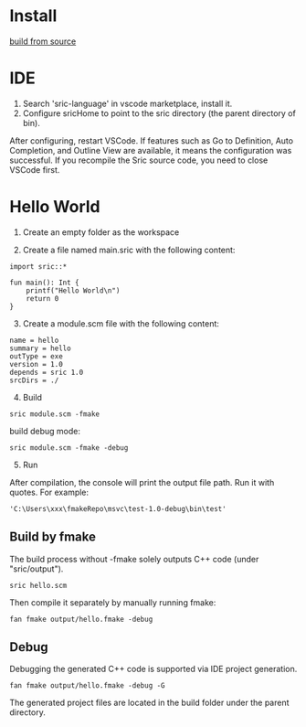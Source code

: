 

# Install

[build from source](build.md)


# IDE

1. Search 'sric-language' in vscode marketplace, install it.
2. Configure sricHome to point to the sric directory (the parent directory of bin).

After configuring, restart VSCode. If features such as Go to Definition, Auto Completion, and Outline View are available, it means the configuration was successful. If you recompile the Sric source code, you need to close VSCode first.

# Hello World

1. Create an empty folder as the workspace

2. Create a file named main.sric with the following content:
```
import sric::*

fun main(): Int {
    printf("Hello World\n")
    return 0
}
```
3. Create a module.scm file with the following content:
```
name = hello  
summary = hello  
outType = exe  
version = 1.0  
depends = sric 1.0
srcDirs = ./
```
4. Build
```
sric module.scm -fmake
```
build debug mode:
```
sric module.scm -fmake -debug
```

5. Run

After compilation, the console will print the output file path. Run it with quotes. For example:

```
'C:\Users\xxx\fmakeRepo\msvc\test-1.0-debug\bin\test'
```

## Build by fmake

The build process without -fmake solely outputs C++ code (under "sric/output").
```
sric hello.scm
```

Then compile it separately by manually running fmake:
```
fan fmake output/hello.fmake -debug
```

## Debug

Debugging the generated C++ code is supported via IDE project generation.
```
fan fmake output/hello.fmake -debug -G
```
The generated project files are located in the build folder under the parent directory.